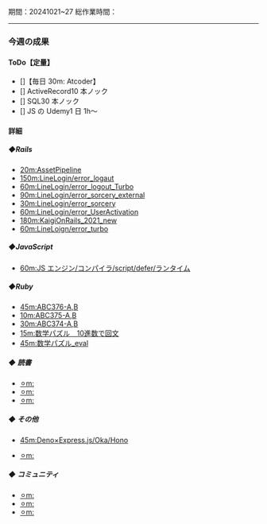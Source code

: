 期間：20241021~27
総作業時間：

---

### 今週の成果

#### ToDo【定量】

- []【毎日 30m: Atcoder】
- [] ActiveRecord10 本ノック
- [] SQL30 本ノック
- [] JS の Udemy1 日 1h〜

#### 詳細

##### ◆Rails

- [20m:AssetPipeline](https://github.com/yu-ka3028/TIL/blob/main/Rails/202410221000_AssetPipeline.md)
- [150m:LineLogin/error_logaut](https://github.com/yu-ka3028/TIL/blob/main/Rails/202410220700_LineLogin.md)
- [60m:LineLogin/error_logout_Turbo](https://github.com/yu-ka3028/TIL/blob/main/Rails/202410232130_LineLogin_turbo.md)
- [90m:LineLogin/error_sorcery_external](https://github.com/yu-ka3028/TIL/blob/main/Rails/202410240830_LineLogin_SorceryExternal.md)
- [30m:LineLogin/error_sorcery](https://github.com/yu-ka3028/TIL/blob/main/Rails/202410242130_LineLogin_Sorcery.md)
- [60m:LineLogin/error_UserActivation](https://github.com/yu-ka3028/TIL/blob/main/Rails/202410250730_LineLogin_Sorcery_UserActivation.md)
- [180m:KaigiOnRails_2021_new](https://github.com/yu-ka3028/TIL/blob/main/Rails/202410260930_KaigiOnRails_2021New.md)
- [60m:LineLoign/error_turbo]()

##### ◆JavaScript

- [60m:JS エンジン/コンパイラ/script/defer/ランタイム](https://github.com/yu-ka3028/TIL/blob/main/JS%26TS/202410231000.md)

##### ◆Ruby

- [45m:ABC376-A,B](https://github.com/yu-ka3028/study-log/blob/main/learning/Ruby/202410210735.md)
- [10m:ABC375-A,B](https://github.com/yu-ka3028/TIL/blob/main/Ruby/202410221700.md)
- [30m:ABC374-A,B](https://github.com/yu-ka3028/TIL/blob/main/Ruby/202410231111.md)
- [15m:数学パズル＿10進数で回文]()
- [45m:数学パズル_eval]()

##### ◆ 読書

- [⚪︎m:]()
- [⚪︎m:]()
- [⚪︎m:]()

##### ◆ その他

- [45m:Deno×Express.js/Oka/Hono](https://github.com/yu-ka3028/TIL/blob/main/Other/202410222100.md)

- [⚪︎m:]()

##### ◆ コミュニティ

- [⚪︎m:]()
- [⚪︎m:]()
- [⚪︎m:]()
